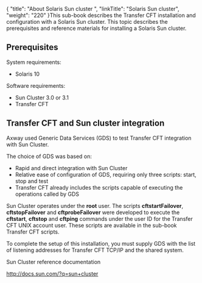 {
    "title": "About Solaris  Sun cluster ",
    "linkTitle": "Solaris Sun cluster",
    "weight": "220"
}This sub-book describes the Transfer CFT installation and configuration
with a Solaris Sun cluster. This topic
describes the prerequisites and reference materials for installing a Solaris
Sun cluster.

## Prerequisites

System requirements:

-   Solaris 10

Software requirements:

-   Sun Cluster 3.0
    or 3.1
-   Transfer CFT

## Transfer CFT and Sun cluster integration

Axway used Generic Data Services (GDS) to test Transfer CFT integration
with Sun Cluster.

The choice of GDS was based on:

-   Rapid and direct
    integration with Sun Cluster
-   Relative ease of
    configuration of GDS, requiring only three scripts: start, stop and test
-   Transfer CFT already
    includes the scripts capable of executing the operations called by GDS

Sun Cluster operates under the **root** user. The scripts **cftstartFailover**,
**cftstopFailover** and **cftprobeFailover** were developed to execute
the **cftstart**, **cftstop** and **cftping** commands under
the user ID for the Transfer CFT UNIX account user. These scripts are
available in the sub-book Transfer CFT
scripts.

To complete the setup of this installation, you must supply GDS with
the list of listening addresses for Transfer CFT TCP/IP and the shared
system.

<span id="Sun_Cluster_reference_documentation"></span>Sun Cluster reference
documentation

<http://docs.sun.com/?q=sun+cluster>
